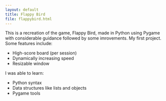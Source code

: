```yaml
---
layout: default
title: Flappy Bird
file: flappybird.html
---
```


This is a recreation of the game, Flappy Bird, made in Python using Pygame with considerable guidance followed by some imrovements. My first project. Some features include:
* High-score board (per session)
* Dynamically increasing speed
* Resizable window

I was able to learn:
* Python syntax
* Data structures like lists and objects
* Pygame tools
